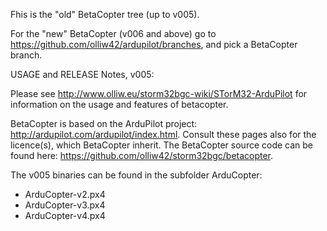 Fhis is the "old" BetaCopter tree (up to v005).

For the "new" BetaCopter (v006 and above) go to https://github.com/olliw42/ardupilot/branches, and pick a BetaCopter branch.

USAGE and RELEASE Notes, v005:

Please see http://www.olliw.eu/storm32bgc-wiki/STorM32-ArduPilot for information on the usage and features of betacopter.

BetaCopter is based on the ArduPilot project: http://ardupilot.com/ardupilot/index.html. 
Consult these pages also for the licence(s), which BetaCopter inherit.
The BetaCopter source code can be found here: https://github.com/olliw42/storm32bgc/betacopter.

The v005 binaries can be found in the subfolder ArduCopter:
- ArduCopter-v2.px4
- ArduCopter-v3.px4
- ArduCopter-v4.px4
